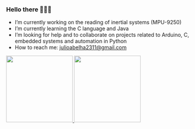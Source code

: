 ### Hello there 🤔🤔🤔



- I’m currently working on the reading of inertial systems (MPU-9250)
- I’m currently learning the C language and Java
- I’m looking for help and to collaborate on projects related to Arduino, C, embedded systems and automation in Python                                               
- How to reach me: julioabelha2311@gmail.com
                                                                                                         
 
 
 <div>
  <a href="https://github.com/JulioAbelha">
  <img height="180em" src="https://github-readme-stats.vercel.app/api?username=JulioAbelha&show_icons=true&theme=dark&include_all_commits=true&count_private=true"/>
  <img height="180em" src="https://github-readme-stats.vercel.app/api/top-langs/?username=JulioAbelha&layout=compact&langs_count=7&theme=dark"/>                    
<div>
